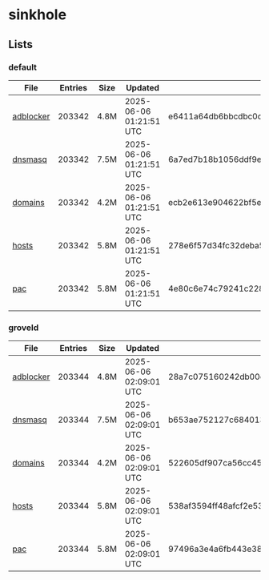 # sinkhole

## Lists

### default

|File|Entries|Size|Updated|Hash|
|-|-|-|-|-|
|[adblocker](https://raw.githubusercontent.com/groveld/sinkhole/lists/default/adblocker.txt)|203342|4.8M|2025-06-06 01:21:51 UTC|e6411a64db6bbcdbc0c815c047bbb8ac1d29a5ff0d4098edbaf1b03417875365|
|[dnsmasq](https://raw.githubusercontent.com/groveld/sinkhole/lists/default/dnsmasq.txt)|203342|7.5M|2025-06-06 01:21:51 UTC|6a7ed7b18b1056ddf9ebb5ce05479abecbb7171a45349ddef093acac9548ad27|
|[domains](https://raw.githubusercontent.com/groveld/sinkhole/lists/default/domains.txt)|203342|4.2M|2025-06-06 01:21:51 UTC|ecb2e613e904622bf5eb27b7762377024e0a8302ef67918a583638c79d382e0a|
|[hosts](https://raw.githubusercontent.com/groveld/sinkhole/lists/default/hosts.txt)|203342|5.8M|2025-06-06 01:21:51 UTC|278e6f57d34fc32deba577603c0fa53cb8d05e8f7ddef792ee29c276e44b5256|
|[pac](https://raw.githubusercontent.com/groveld/sinkhole/lists/default/pac.txt)|203342|5.8M|2025-06-06 01:21:51 UTC|4e80c6e74c79241c228d3894533d06437e3677f7bed9fbe524a0572499d045c6|

### groveld

|File|Entries|Size|Updated|Hash|
|-|-|-|-|-|
|[adblocker](https://raw.githubusercontent.com/groveld/sinkhole/lists/groveld/adblocker.txt)|203344|4.8M|2025-06-06 02:09:01 UTC|28a7c075160242db00c0d81a4508fba0af1963f3029acde2514de1e1d4105bee|
|[dnsmasq](https://raw.githubusercontent.com/groveld/sinkhole/lists/groveld/dnsmasq.txt)|203344|7.5M|2025-06-06 02:09:01 UTC|b653ae752127c684013b8a0a580fa74d9496820e2018eb75a4a763d0caca483d|
|[domains](https://raw.githubusercontent.com/groveld/sinkhole/lists/groveld/domains.txt)|203344|4.2M|2025-06-06 02:09:01 UTC|522605df907ca56cc45880421bcf6d756190c7d7f323f6857bf7ec96a704f0b7|
|[hosts](https://raw.githubusercontent.com/groveld/sinkhole/lists/groveld/hosts.txt)|203344|5.8M|2025-06-06 02:09:01 UTC|538af3594ff48afcf2e53bc05daa0246ae1e462fae32559ddb8686f9901c5db1|
|[pac](https://raw.githubusercontent.com/groveld/sinkhole/lists/groveld/pac.txt)|203344|5.8M|2025-06-06 02:09:01 UTC|97496a3e4a6fb443e3820720c46c6d3dd8f1c6a182677ce7c18372f643b68d20|
